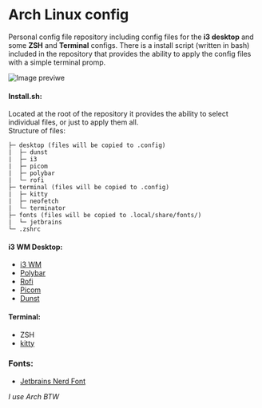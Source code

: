 # Arch Linux config
Personal config file repository including config files for the **i3 desktop** and some **ZSH** and **Terminal** configs. There is a install script (written in bash) included in the repository that provides the ability to apply the config files with a simple terminal promp.

![Image previwe](https://github.com/VidFurlan/Dotfiles/assets/71604849/e5aa6121-938d-44b8-a1ef-6df8e80dc3d8)

#### Install.sh:
Located at the root of the repository it provides the ability to select individual files, or just to apply them all.
<br/>Structure of files:
    
    ├─ desktop (files will be copied to .config)
    |  ├─ dunst
    |  ├─ i3
    |  ├─ picom
    |  ├─ polybar
    |  └─ rofi
    ├─ terminal (files will be copied to .config)
    |  ├─ kitty
    |  ├─ neofetch
    |  └─ terminator
    ├─ fonts (files will be copied to .local/share/fonts/)
    |  └─ jetbrains
    └─ .zshrc

#### i3 WM Desktop:
- [i3 WM](https://i3wm.org/)
- [Polybar](https://github.com/polybar/polybar)
- [Rofi](https://github.com/davatorium/rofi)
- [Picom](https://github.com/yshui/picom)
- [Dunst](https://dunst-project.org/)

#### Terminal:
- ZSH
- [kitty](https://sw.kovidgoyal.net/kitty/)

### Fonts:
- [Jetbrains Nerd Font](https://www.nerdfonts.com/)

*I use Arch BTW*
